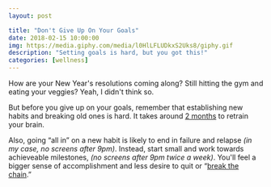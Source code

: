 ```yaml
---
layout: post

title: "Don't Give Up On Your Goals"
date: 2018-02-15 10:00:00
img: https://media.giphy.com/media/l0HlLFLUDkxS2Uks8/giphy.gif
description: "Setting goals is hard, but you got this!"
categories: [wellness]
---
```


How are your New Year's resolutions coming along? Still hitting the gym and eating your veggies? Yeah, I didn't think so.

But before you give up on your goals, remember that establishing new habits and breaking old ones is hard. It takes around [2 months](https://jamesclear.com/new-habit) to retrain your brain.

Also, going “all in” on a new habit is likely to end in failure and relapse _(in my case, no screens after 9pm)_. Instead, start small and work towards achieveable milestones, _(no screens after 9pm twice a week)_. You'll feel a bigger sense of accomplishment and less desire to quit or “[break the chain](https://lifehacker.com/281626/jerry-seinfelds-productivity-secret).”